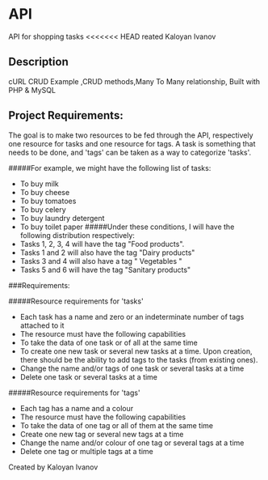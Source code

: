# API

API for shopping tasks
<<<<<<< HEAD
reated Kaloyan Ivanov

## Description

cURL CRUD Example ,CRUD methods,Many To Many relationship, Built with PHP & MySQL

## Project Requirements:

The goal is to make two resources to be fed through the API, respectively one resource for tasks and one resource for tags.
A task is something that needs to be done, and 'tags' can be taken as a way to categorize 'tasks'.

#####For example, we might have the following list of tasks:

- To buy milk
- To buy cheese
- To buy tomatoes
- To buy celery
- To buy laundry detergent
- To buy toilet paper
  #####Under these conditions, I will have the following distribution respectively:
- Tasks 1, 2, 3, 4 will have the tag "Food products".
- Tasks 1 and 2 will also have the tag "Dairy products"
- Tasks 3 and 4 will also have a tag " Vegetables "
- Tasks 5 and 6 will have the tag "Sanitary products"

###Requirements:

#####Resource requirements for 'tasks'

- Each task has a name and zero or an indeterminate number of tags attached to it
- The resource must have the following capabilities
- To take the data of one task or of all at the same time
- To create one new task or several new tasks at a time. Upon creation, there should be the ability to add tags to the tasks (from existing ones).
- Change the name and/or tags of one task or several tasks at a time
- Delete one task or several tasks at a time

#####Resource requirements for 'tags'

- Each tag has a name and a colour
- The resource must have the following capabilities
- To take the data of one tag or all of them at the same time
- Create one new tag or several new tags at a time
- Change the name and/or colour of one tag or several tags at a time
- Delete one tag or multiple tags at a time

Created by Kaloyan Ivanov
